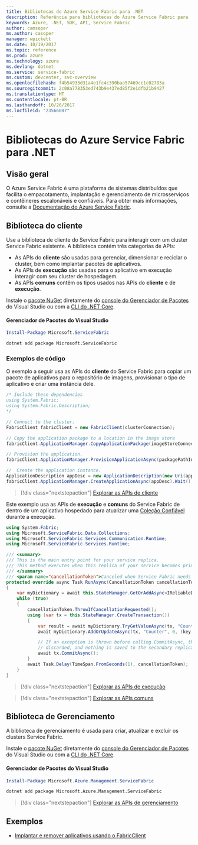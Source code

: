 ```yaml
---
title: Bibliotecas do Azure Service Fabric para .NET
description: Referência para bibliotecas do Azure Service Fabric para .NET
keywords: Azure, .NET, SDK, API, Service Fabric
author: camsoper
ms.author: casoper
manager: wpickett
ms.date: 10/19/2017
ms.topic: reference
ms.prod: azure
ms.technology: azure
ms.devlang: dotnet
ms.service: service-fabric
ms.custom: devcenter, svc-overview
ms.openlocfilehash: f4b54933d31a4e1fc4c390baa57469cc1c02783a
ms.sourcegitcommit: 2c08a778353ed743b9e437ed85f2e1dfb21b9427
ms.translationtype: HT
ms.contentlocale: pt-BR
ms.lasthandoff: 10/26/2017
ms.locfileid: "23566087"
---
```

# <a name="azure-service-fabric-libraries-for-net"></a>Bibliotecas do Azure Service Fabric para .NET

## <a name="overview"></a>Visão geral

O Azure Service Fabric é uma plataforma de sistemas distribuídos que facilita o empacotamento, implantação e gerenciamento de microsserviços e contêineres escalonáveis e confiáveis.  Para obter mais informações, consulte a [Documentação do Azure Service Fabric](/azure/service-fabric/).

## <a name="client-library"></a>Biblioteca do cliente

Use a biblioteca de cliente do Service Fabric para interagir com um cluster Service Fabric existente.  A biblioteca contém três categorias de APIs:

* As APIs do **cliente** são usadas para gerenciar, dimensionar e reciclar o cluster, bem como implantar pacotes de aplicativos.
* As APIs de **execução** são usadas para o aplicativo em execução interagir com seu cluster de hospedagem.
* As APIs **comuns** contêm os tipos usados nas APIs do **cliente** e de  **execução**.

Instale o [pacote NuGet](https://www.nuget.org/packages/Microsoft.ServiceFabric) diretamente do [console do Gerenciador de Pacotes][PackageManager] do Visual Studio ou com a [CLI do .NET Core][DotNetCLI].

#### <a name="visual-studio-package-manager"></a>Gerenciador de Pacotes do Visual Studio

```powershell
Install-Package Microsoft.ServiceFabric
```

```bash
dotnet add package Microsoft.ServiceFabric
```

### <a name="code-examples"></a>Exemplos de código

O exemplo a seguir usa as APIs do **cliente** do Service Fabric para copiar um pacote de aplicativos para o repositório de imagens, provisionar o tipo de aplicativo e criar uma instância dele.

```csharp
/* Include these dependencies
using System.Fabric;
using System.Fabric.Description;
*/

// Connect to the cluster.
FabricClient fabricClient = new FabricClient(clusterConnection);

// Copy the application package to a location in the image store
fabricClient.ApplicationManager.CopyApplicationPackage(imageStoreConnectionString, packagePath, packagePathInImageStore);

// Provision the application.
fabricClient.ApplicationManager.ProvisionApplicationAsync(packagePathInImageStore).Wait();

//  Create the application instance.
ApplicationDescription appDesc = new ApplicationDescription(new Uri(appName), appType, appVersion);
fabricClient.ApplicationManager.CreateApplicationAsync(appDesc).Wait();
```

> [!div class="nextstepaction"]
> [Explorar as APIs de cliente](/dotnet/api/overview/azure/servicefabric/client)

Este exemplo usa as APIs de **execução** e **comuns** do Service Fabric de dentro de um aplicativo hospedado para atualizar uma [Coleção Confiável](/azure/service-fabric/service-fabric-reliable-services-reliable-collections) durante a execução.

```csharp
using System.Fabric;
using Microsoft.ServiceFabric.Data.Collections;
using Microsoft.ServiceFabric.Services.Communication.Runtime;
using Microsoft.ServiceFabric.Services.Runtime;

/// <summary>
/// This is the main entry point for your service replica.
/// This method executes when this replica of your service becomes primary and has write status.
/// </summary>
/// <param name="cancellationToken">Canceled when Service Fabric needs to shut down this service replica.</param>
protected override async Task RunAsync(CancellationToken cancellationToken)
{
    var myDictionary = await this.StateManager.GetOrAddAsync<IReliableDictionary<string, long>>("myDictionary");
    while (true)
    {
        cancellationToken.ThrowIfCancellationRequested();
        using (var tx = this.StateManager.CreateTransaction())
        {
            var result = await myDictionary.TryGetValueAsync(tx, "Counter");
            await myDictionary.AddOrUpdateAsync(tx, "Counter", 0, (key, value) => ++value);

            // If an exception is thrown before calling CommitAsync, the transaction aborts, all changes are
            // discarded, and nothing is saved to the secondary replicas.
            await tx.CommitAsync();
        }
        await Task.Delay(TimeSpan.FromSeconds(1), cancellationToken);
    }
}
```

> [!div class="nextstepaction"]
> [Explorar as APIs de execução](/dotnet/api/overview/azure/servicefabric/runtime)

> [!div class="nextstepaction"]
> [Explorar as APIs comuns](/dotnet/api/overview/azure/servicefabric/common)

## <a name="management-library"></a>Biblioteca de Gerenciamento

A biblioteca de gerenciamento é usada para criar, atualizar e excluir os clusters Service Fabric.

Instale o [pacote NuGet](https://www.nuget.org/packages/Microsoft.Azure.Management.ServiceFabric) diretamente do [console do Gerenciador de Pacotes][PackageManager] do Visual Studio ou com a [CLI do .NET Core][DotNetCLI].

#### <a name="visual-studio-package-manager"></a>Gerenciador de Pacotes do Visual Studio

```powershell
Install-Package Microsoft.Azure.Management.ServiceFabric
```

```bash
dotnet add package Microsoft.Azure.Management.ServiceFabric
```

> [!div class="nextstepaction"]
> [Explorar as APIs de gerenciamento](/dotnet/api/overview/azure/servicefabric/management)

## <a name="samples"></a>Exemplos

* [Implantar e remover aplicativos usando o FabricClient](/azure/service-fabric/service-fabric-deploy-remove-applications-fabricclient)

[PackageManager]: https://docs.microsoft.com/nuget/tools/package-manager-console
[DotNetCLI]: https://docs.microsoft.com/dotnet/core/tools/dotnet-add-package
